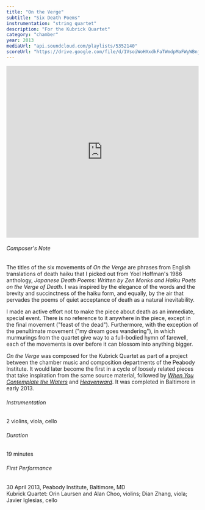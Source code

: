 ```yaml
---
title: "On the Verge"
subtitle: "Six Death Poems"
instrumentation: "string quartet"
description: "For the Kubrick Quartet"
category: "chamber"
year: 2013
mediaUrl: "api.soundcloud.com/playlists/5352140"
scoreUrl: "https://drive.google.com/file/d/1VsoiWoHXxdkFaTWmdpMaFWyWBnj6a45p/view?usp=sharing"
---
```


<iframe class="mb-3" width="100%" height="450" scrolling="no" frameborder="no" src="https://w.soundcloud.com/player/?url=https%3A//api.soundcloud.com/playlists/5352140&amp;auto_play=false&amp;hide_related=false&amp;show_comments=true&amp;show_user=true&amp;show_reposts=false&amp;visual=true"></iframe>

###### Composer's Note

The titles of the six movements of _On the Verge_ are phrases from English translations of death haiku that I picked out from Yoel Hoffman's 1986 anthology, _Japanese Death Poems: Written by Zen Monks and Haiku Poets on the Verge of Death._ I was inspired by the elegance of the words and the brevity and succinctness of the haiku form, and equally, by the air that pervades the poems of quiet acceptance of death as a natural inevitability.

I made an active effort not to make the piece about death as an immediate, special event. There is no reference to it anywhere in the piece, except in the final movement ("feast of the dead"). Furthermore, with the exception of the penultimate movement ("my dream goes wandering"), in which murmurings from the quartet give way to a full-bodied hymn of farewell, each of the movements is over before it can blossom into anything bigger.

_On the Verge_ was composed for the Kubrick Quartet as part of a project between the chamber music and composition departments of the Peabody Institute. It would later become the first in a cycle of loosely related pieces that take inspiration from the same source material, followed by [_When You Contemplate the Waters_](/works/when-you-contemplate-the-waters) and [_Heavenward_](/works/heavenward). It was completed in Baltimore in early 2013.

###### Instrumentation
2 violins, viola, cello

###### Duration
19 minutes

###### First Performance
30 April 2013, Peabody Institute, Baltimore, MD\
Kubrick Quartet: Orin Laursen and Alan Choo, violins; Dian Zhang, viola; Javier Iglesias, cello